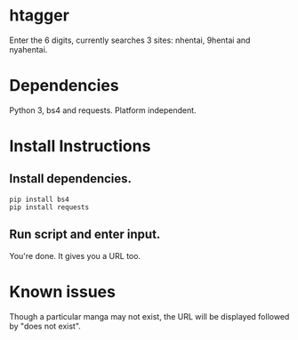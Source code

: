 # htagger
Enter the 6 digits, currently searches 3 sites: nhentai, 9hentai and nyahentai.

# Dependencies

Python 3, bs4 and requests. Platform independent.

# Install Instructions

## Install dependencies.
```
pip install bs4
pip install requests
```
## Run script and enter input.

You're done. It gives you a URL too.

# Known issues
Though a particular manga may not exist, the URL will be displayed followed by "does not exist".




